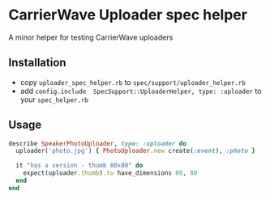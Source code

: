 # CarrierWave Uploader spec helper

A minor helper for testing CarrierWave uploaders

## Installation

* copy `uploader_spec_helper.rb` to `spec/support/uploader_helper.rb`
* add `config.include  SpecSupport::UploaderHelper, type: :uploader` to your `spec_helper.rb`


## Usage

```ruby
describe SpeakerPhotoUploader, type: :uploader do
  uploader('photo.jpg') { PhotoUploader.new create(:event), :photo }

  it "has a version - thumb 80x80" do
    expect(uploader.thumb).to have_dimensions 80, 80
  end
end
```
